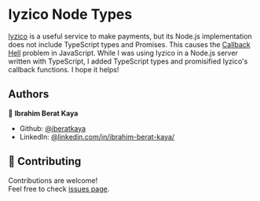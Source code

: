 # Iyzico Node Types

[Iyzico](https://iyzico.com) is a useful service to make payments, but its Node.js implementation does not include TypeScript types and Promises. This causes the [Callback Hell](http://callbackhell.com/) problem in JavaScript. While I was using Iyzico in a Node.js server written with TypeScript, I added TypeScript types and promisified Iyzico's callback functions. I hope it helps!

## Authors

👤 **Ibrahim Berat Kaya**

- Github: [@iberatkaya](https://github.com/iberatkaya)
- LinkedIn: [@linkedin.com/in/ibrahim-berat-kaya/](https://linkedin.com/in/ibrahim-berat-kaya/)

## 🤝 Contributing

Contributions are welcome!<br />Feel free to check [issues page](https://github.com/iberatkaya/iyzico-node-types/issues).
